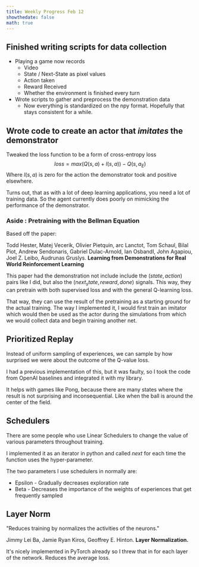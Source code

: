 ```yaml
---
title: Weekly Progress Feb 12
showthedate: false
math: true
---
```


## Finished writing scripts for data collection

- Playing a game now records	
  - Video
  - State / Next-State as pixel values
  - Action taken
  - Reward Received
  - Whether the environment is finished every turn
- Wrote scripts to gather and preprocess the demonstration data
  - Now everything is standardized on the npy format. Hopefully that stays consistent for a while.

## Wrote code to create an actor that *imitates* the demonstrator

Tweaked the loss function to be a form of cross-entropy loss
$$
loss = max(Q(s, a) + l(s,a)) - Q(s, a_E)
$$
Where $l(s, a)$ is zero for the action the demonstrator took and positive elsewhere.

Turns out, that as with a lot of deep learning applications, you need a lot of training data. So the agent currently does poorly on mimicking the performance of the demonstrator.

### Aside : Pretraining with the Bellman Equation

Based off the paper: 

Todd Hester, Matej Vecerik, Olivier Pietquin, arc Lanctot, Tom Schaul, Bilal Piot, Andrew Sendonaris, Gabriel Dulac-Arnold, Ian OsbandI, John Agapiou, Joel Z. Leibo, Audrunas Gruslys. **Learning from Demonstrations for Real World Reinforcement Learning**



This paper had the demonstration not include include the $(state, action)$ pairs like I did, but also the $(next_state, reward, done)$ signals. This way, they can pretrain with both supervised loss and with the general Q-learning loss.

That way, they can use the result of the pretraining as a starting ground for the actual training. The way I implemented it, I would first train an imitator which would then be used as the actor during the simulations from which we would collect data and begin training another net.

## Prioritized Replay

Instead of uniform sampling of experiences, we can sample by how surprised we were about the outcome of the Q-value loss.

I had a previous implementation of this, but it was faulty, so I took the code from OpenAI baselines and integrated it with my library.

It helps with games like Pong, because there are many states where the result is not surprising and inconsequential. Like when the ball is around the center of the field.

## Schedulers

There are some people who use Linear Schedulers to change the value of various parameters throughout training.

I implemented it as an iterator in python and called *next* for each time the function uses the hyper-parameter.

The two parameters I use schedulers in normally are:

- Epsilon - Gradually decreases exploration rate
- Beta - Decreases the importance of the weights of experiences that get frequently sampled



## Layer Norm

"Reduces training by normalizes the activities of the neurons." 

Jimmy Lei Ba, Jamie Ryan Kiros, Geoffrey E. Hinton. **Layer Normalization.**

It's nicely implemented in PyTorch already so I threw that in for each layer of the network. Reduces the average loss.
